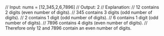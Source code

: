 
// Input: nums = [12,345,2,6,7896]
// Output: 2
// Explanation: 
// 12 contains 2 digits (even number of digits). 
// 345 contains 3 digits (odd number of digits). 
// 2 contains 1 digit (odd number of digits). 
// 6 contains 1 digit (odd number of digits). 
// 7896 contains 4 digits (even number of digits). 
// Therefore only 12 and 7896 contain an even number of digits.